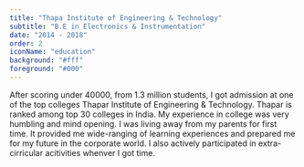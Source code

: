 ```yaml
---
title: "Thapa Institute of Engineering & Technology"
subtitle: "B.E in Electronics & Instrumentation"
date: "2014 - 2018"
order: 2
iconName: "education"
background: "#fff"
foreground: "#000"
---
```


After scoring under 40000, from 1.3 million students, I got admission at one of the top colleges Thapar Institute of Engineering & Technology. Thapar is ranked among top 30 colleges in India. My experience in college was very humbling and mind opening. I was living away from my parents for first time. It provided me wide-ranging of learning experiences and prepared me for my future in the corporate world. I also actively participated in extra-cirricular acitivities whenver I got time.
